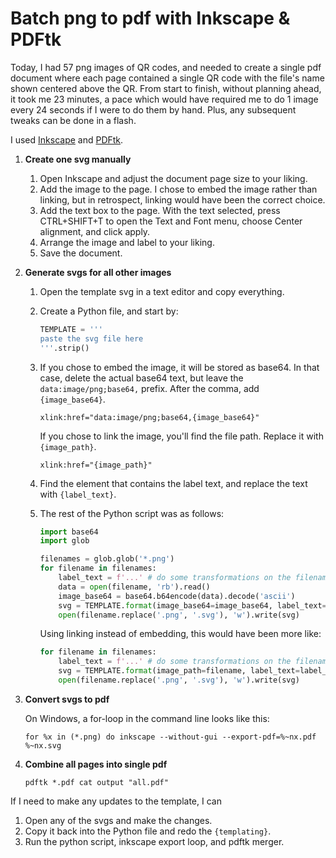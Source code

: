 Batch png to pdf with Inkscape & PDFtk
====================================================

Today, I had 57 png images of QR codes, and needed to create a single pdf document where each page contained a single QR code with the file's name shown centered above the QR. From start to finish, without planning ahead, it took me 23 minutes, a pace which would have required me to do 1 image every 24 seconds if I were to do them by hand. Plus, any subsequent tweaks can be done in a flash.

I used [Inkscape](https://inkscape.org/) and [PDFtk](https://www.pdflabs.com/tools/pdftk-the-pdf-toolkit/).

1. **Create one svg manually**

    1. Open Inkscape and adjust the document page size to your liking.
    2. Add the image to the page. I chose to embed the image rather than linking, but in retrospect, linking would have been the correct choice.
    3. Add the text box to the page. With the text selected, press CTRL+SHIFT+T to open the Text and Font menu, choose Center alignment, and click apply.
    4. Arrange the image and label to your liking.
    5. Save the document.

2. **Generate svgs for all other images**

    1. Open the template svg in a text editor and copy everything.
    2. Create a Python file, and start by:

        ```Python
        TEMPLATE = '''
        paste the svg file here
        '''.strip()
        ```
    3. If you chose to embed the image, it will be stored as base64. In that case, delete the actual base64 text, but leave the `data:image/png;base64,` prefix. After the comma, add `{image_base64}`.

        `xlink:href="data:image/png;base64,{image_base64}"`

        If you chose to link the image, you'll find the file path. Replace it with `{image_path}`.

        `xlink:href="{image_path}"`

    4. Find the element that contains the label text, and replace the text with `{label_text}`.

    5. The rest of the Python script was as follows:

        ```Python
        import base64
        import glob

        filenames = glob.glob('*.png')
        for filename in filenames:
            label_text = f'...' # do some transformations on the filename
            data = open(filename, 'rb').read()
            image_base64 = base64.b64encode(data).decode('ascii')
            svg = TEMPLATE.format(image_base64=image_base64, label_text=label_text)
            open(filename.replace('.png', '.svg'), 'w').write(svg)
        ```

        Using linking instead of embedding, this would have been more like:

        ```Python
        for filename in filenames:
            label_text = f'...' # do some transformations on the filename
            svg = TEMPLATE.format(image_path=filename, label_text=label_text)
            open(filename.replace('.png', '.svg'), 'w').write(svg)
        ```

3. **Convert svgs to pdf**

    On Windows, a for-loop in the command line looks like this:

    `for %x in (*.png) do inkscape --without-gui --export-pdf=%~nx.pdf %~nx.svg`

4. **Combine all pages into single pdf**

    `pdftk *.pdf cat output "all.pdf"`

If I need to make any updates to the template, I can

1. Open any of the svgs and make the changes.
2. Copy it back into the Python file and redo the `{templating}`.
3. Run the python script, inkscape export loop, and pdftk merger.
